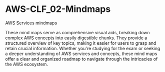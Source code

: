 # AWS-CLF_02-Mindmaps
AWS Services mindmaps

These mind maps serve as comprehensive visual aids, breaking down complex AWS concepts into easily digestible chunks.
They provide a structured overview of key topics, making it easier for users to grasp and retain crucial information. Whether you're studying for the exam or seeking a deeper understanding of AWS services and concepts, these mind maps offer a clear and organized roadmap to navigate through the intricacies of the AWS ecosystem.
